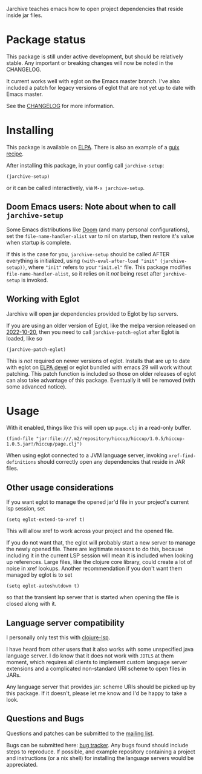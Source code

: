 Jarchive teaches emacs how to open project dependencies that reside inside jar files.

# Package status

This package is still under active development, but should be relatively stable.
Any important or breaking changes will now be noted in the CHANGELOG.

It current works well with eglot on the Emacs master branch.
I've also included a patch for legacy versions of eglot that are not yet up to date with Emacs master.

See the [CHANGELOG](item/CHANGELOG.md "change log") for more information.

# Installing

This package is available on [ELPA](https://elpa.gnu.org/packages/jarchive.html "jarchive on elpa").
There is also an example of a [guix recipe](https://git.sr.ht/~abcdw/rde/tree/90af100a4d70d7016261d39b91b6748768ac374b/rde/packages/emacs-xyz.scm#L330 "jarchive guix recipe").

After installing this package, in your config call `jarchive-setup`:

```emacs-lisp
(jarchive-setup)
```

or it can be called interactively, via `M-x jarchive-setup`.

## Doom Emacs users: Note about when to call `jarchive-setup`

Some Emacs distributions like [Doom](https://github.com/doomemacs/doomemacs "doom emacs on github") (and many personal configurations), set the `file-name-handler-alist` var to nil on startup, then restore it's value when startup is complete.

If this is the case for you, `jarchive-setup` should be called AFTER everything is initialized, using `(with-eval-after-load "init" (jarchive-setup))`, where `"init"` refers to your `"init.el"` file.
This package modifies `file-name-handler-alist`, so it relies on it _not_ being reset after `jarchive-setup` is invoked.

## Working with Eglot

Jarchive will open jar dependencies provided to Eglot by lsp servers.

If you are using an older version of Eglot, like the melpa version released on [2022-10-20](https://melpa.org/packages/eglot-20221020.1010.el "Eglot Melpa Release 2022-10-20"), then you need to call `jarchive-patch-eglot` after Eglot is loaded, like so

```emacs-lisp
(jarchive-patch-eglot)
```

This is _not_ required on newer versions of eglot. Installs that are up to date with eglot on [ELPA devel](https://elpa.gnu.org/devel/eglot.html "Eglot ELPA Devel Release") or eglot bundled with emacs 29 will work without patching.
This patch function is included so those on older releases of eglot can also take advantage of this package.
Eventually it will be removed (with some advanced notice).

# Usage

With it enabled, things like this will open up `page.clj` in a read-only buffer.

```emacs-lisp
(find-file "jar:file:///.m2/repository/hiccup/hiccup/1.0.5/hiccup-1.0.5.jar!/hiccup/page.clj")
```

When using eglot connected to a JVM language server, invoking `xref-find-definitions` should correctly open any dependencies that reside in JAR files.

## Other usage considerations

If you want eglot to manage the opened jar'd file in your project's current lsp session, set
``` emacs-lisp
(setq eglot-extend-to-xref t) 
```
This will allow xref to work across your project and the opened file.

If you do not want that, the eglot will probably start a new server to manage the newly opened file.
There are legitimate reasons to do this, because including it in the current LSP session will mean it is included when looking up references.
Large files, like the clojure core library, could create a lot of noise in xref lookups.
Another recommendation if you don't want them managed by eglot is to set
``` emacs-lisp
(setq eglot-autoshutdown t)
```
so that the transient lsp server that is started when opening the file is closed along with it.

## Language server compatibility

I personally only test this with [clojure-lsp](https://clojure-lsp.io/).

I have heard from other users that it also works with some unspecified java language server. 
I do know that it does not work with `JDTLS` at them moment, which requires all clients to implement custom language server extensions and a complicated non-standard URI scheme to open files in JARs.

Any language server that provides jar: scheme URIs should be picked up by this package.
If it doesn't, please let me know and I'd be happy to take a look.

## Questions and Bugs

Questions and patches can be submitted to the [mailing list](https://lists.sr.ht/~dannyfreeman/jarchive-dev).

Bugs can be submitted here: [bug tracker](https://todo.sr.ht/~dannyfreeman/jarchive).
Any bugs found should include steps to reproduce. 
If possible, and example repository containing a project and instructions (or a nix shell) for installing the language servers would be appreciated.
